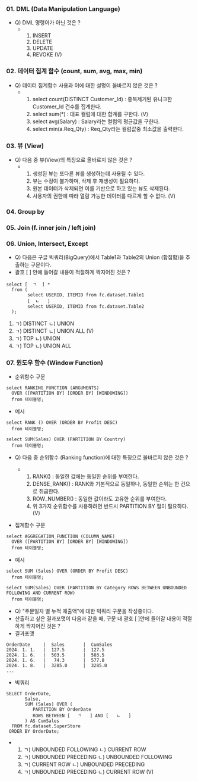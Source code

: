 ### 01. DML (Data Manipulation Language)

  - Q) DML 명령어가 아닌 것은 ?
    - 1) INSERT
      2) DELETE
      3) UPDATE
      4) REVOKE (V)

### 02. 데이터 집계 함수 (count, sum, avg, max, min)

  - Q) 데이터 집계함수 사용과 이에 대한 설명이 올바르지 않은 것은 ?
    - 1) select count(DISTINCT Customer_Id) : 중복제거된 유니크한 Customer_Id 건수를 집계한다.
      2) select sum(*) : 대표 컬럼에 대한 합계를 구한다. (V)
      3) select avg(Salary) : Salary라는 컬럼의 평균값을 구한다.
      4) select min(a.Req_Qty) : Req_Qty라는 컬럼값중 최소값을 출력한다. 

### 03. 뷰 (View)

  - Q) 다음 중 뷰(View)의 특징으로 올바르지 않은 것은 ?
    - 1) 생성된 뷰는 또다른 뷰를 생성하는데 사용될 수 있다.
      2) 뷰는 수정이 불가하며, 삭제 후 재생성이 필요하다.
      3) 원본 데이터가 삭제되면 이를 기반으로 하고 있는 뷰도 삭제된다.
      4) 사용자의 권한에 따라 열람 가능한 데이터를 다르게 할 수 없다. (V)

### 04. Group by

### 05. Join (f. inner join / left join)

### 06. Union, Intersect, Except

  - Q) 다음은 구글 빅쿼리(BigQuery)에서 Table1과 Table2의 Union (합집합)을 추출하는 구문이다.
  -    괄호 [ ] 안에 들어갈 내용이 적절하게 짝지어진 것은 ?
  ```
  select [  ㄱ  ] *
    from (
          select USERID, ITEMID from fc.dataset.Table1
          [  ㄴ   ]
          select USERID, ITEMID from fc.dataset.Table2
    );
  ```
  1) ㄱ) DISTINCT ㄴ) UNION
  2) ㄱ) DISTINCT ㄴ) UNION ALL (V)
  3) ㄱ) TOP      ㄴ) UNION
  4) ㄱ) TOP      ㄴ) UNION ALL

### 07. 윈도우 함수 (Window Function)

  - 순위함수 구문
  ```
  select RANKING_FUNCTION (ARGUMENTS)
    OVER ([PARTITION BY] [ORDER BY] [WINDOWING])
    from 테이블명;
  ```

  - 예시
  ```
  select RANK () OVER (ORDER BY Profit DESC)
    from 테이블명;

  select SUM(Sales) OVER (PARTITION BY Country)
    from 테이블명;
  ```
  - Q) 다음 중 순위함수 (Ranking function)에 대한 특징으로 올바르지 않은 것은 ?
    - 1) RANK() : 동일한 값에는 동일한 순위를 부여한다.
      2) DENSE_RANK() : RANK와 기본적으로 동일하나, 동일한 순위는 한 건으로 취급한다.
      3) ROW_NUMBER() : 동일한 값이라도 고유한 순위를 부여한다.
      4) 위 3가지 순위함수를 사용하려면 반드시 PARTITION BY 절이 필요하다. (V)

  - 집계함수 구문
  ```
  select AGGREGATION_FUNCTION (COLUMN_NAME)
    OVER ([PARTITION BY] [ORDER BY] [WINDOWING])
    from 테이블명;
  ```

  - 예시
  ```
  select SUM (Sales) OVER (ORDER BY Profit DESC)
    from 테이블명;

  select SUM(Sales) OVER (PARTITION BY Category ROWS BETWEEN UNBOUNDED FOLLOWING AND CURRENT ROW)
    from 테이블명;
  ```
  - Q) "주문일자 별 누적 매출액"에 대한 빅쿼리 구문을 작성중이다.
  -    산출하고 싶은 결과포맷이 다음과 같을 때, 구문 내 괄호 [ ]안에 들어갈 내용이 적절하게 짝지어진 것은 ?
  - 결과포맷
  ```
  OrderDate     |  Sales       |  CumSales
  2024. 1. 1.   |  127.5       |  127.5
  2024. 1. 6.   |  503.5       |  503.5
  2024. 1. 6.   |   74.3       |  577.8
  2024. 1. 8.   |  3285.0      |  3285.0
  ...  
  ```
  - 빅쿼리
  ```
  SELECT OrderDate,
         Salse,
         SUM (Sales) OVER (
            PARTITION BY OrderDate
            ROWS BETWEEN [   ㄱ   ] AND [   ㄴ   ]   
         ) AS CumSales
    FROM fc.dataset.SuperStore
   ORDER BY OrderDate;
  ```
  - 1) ㄱ) UNBOUNDED FOLLOWING  ㄴ) CURRENT ROW
    2) ㄱ) UNBOUNDED PRECEDING  ㄴ) UNBOUNDED FOLLOWING
    3) ㄱ) CURRENT ROW          ㄴ) UNBOUNDED PRECEDING
    4) ㄱ) UNBOUNDED PRECEDING  ㄴ) CURRENT ROW (V)
